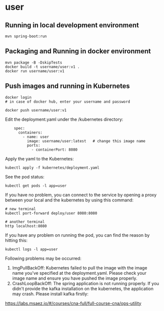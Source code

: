 # user

## Running in local development environment

```
mvn spring-boot:run
```

## Packaging and Running in docker environment

```
mvn package -B -DskipTests
docker build -t username/user:v1 .
docker run username/user:v1
```

## Push images and running in Kubernetes

```
docker login 
# in case of docker hub, enter your username and password

docker push username/user:v1
```

Edit the deployment.yaml under the /kubernetes directory:
```
    spec:
      containers:
        - name: user
          image: username/user:latest   # change this image name
          ports:
            - containerPort: 8080

```

Apply the yaml to the Kubernetes:
```
kubectl apply -f kubernetes/deployment.yaml
```

See the pod status:
```
kubectl get pods -l app=user
```

If you have no problem, you can connect to the service by opening a proxy between your local and the kubernetes by using this command:
```
# new terminal
kubectl port-forward deploy/user 8080:8080

# another terminal
http localhost:8080
```

If you have any problem on running the pod, you can find the reason by hitting this:
```
kubectl logs -l app=user
```

Following problems may be occurred:

1. ImgPullBackOff:  Kubernetes failed to pull the image with the image name you've specified at the deployment.yaml. Please check your image name and ensure you have pushed the image properly.
1. CrashLoopBackOff: The spring application is not running properly. If you didn't provide the kafka installation on the kubernetes, the application may crash. Please install kafka firstly:

https://labs.msaez.io/#/courses/cna-full/full-course-cna/ops-utility


